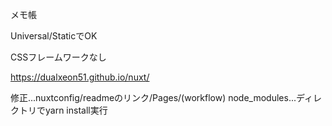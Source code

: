 メモ帳

Universal/StaticでOK

CSSフレームワークなし

https://dualxeon51.github.io/nuxt/

修正...nuxtconfig/readmeのリンク/Pages/(workflow)
node_modules...ディレクトリでyarn install実行